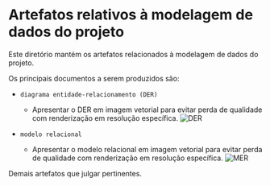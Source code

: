 # Artefatos relativos à modelagem de dados do projeto

Este diretório mantém os artefatos relacionados à modelagem de dados do projeto. 

Os principais documentos a serem produzidos são:


* `diagrama entidade-relacionamento (DER)`
	* Apresentar o DER em imagem vetorial para evitar perda de qualidade com renderização em resolução específica.
![DER](https://github.com/ICEI-PUC-Minas-PMV-SI/pmv-si-2023-2-pe2-t1-farmacontrol/assets/127354448/a9ed1240-7aa3-4610-9171-b0de1ebb694f)

* `modelo relacional`
	* Apresentar o modelo relacional em imagem vetorial para evitar perda de qualidade com renderização em resolução específica.
![MER](https://github.com/ICEI-PUC-Minas-PMV-SI/pmv-si-2023-2-pe2-t1-farmacontrol/assets/127354448/5e5030f1-5015-4b6f-a864-17a2728a06be)

Demais artefatos que julgar pertinentes.
